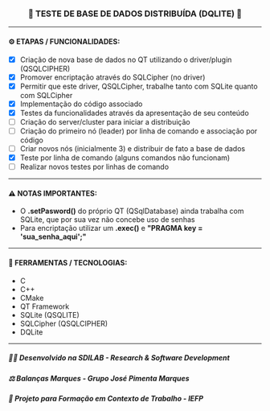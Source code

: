 <h3 align="center"> 
  🚧 TESTE DE BASE DE DADOS DISTRIBUÍDA (DQLITE) 🚧
</h3>

---
#### ⚙️ ETAPAS / FUNCIONALIDADES:

- [x] Criação de nova base de dados no QT utilizando o driver/plugin (QSQLCIPHER)
- [x] Promover encriptação através do SQLCipher (no driver)
- [x] Permitir que este driver, QSQLCipher, trabalhe tanto com SQLite quanto com SQLCipher
- [x] Implementação do código associado
- [x] Testes da funcionalidades através da apresentação de seu conteúdo
- [ ] Criação do server/cluster para iniciar a distribuição
- [ ] Criação do primeiro nó (leader) por linha de comando e associação por código
- [ ] Criar novos nós (inicialmente 3) e distribuir de fato a base de dados
- [x] Teste por linha de comando (alguns comandos não funcionam)
- [ ] Realizar novos testes por linhas de comando

---
#### ⚠️ NOTAS IMPORTANTES:

- O **.setPasword()** do próprio QT (QSqlDatabase) ainda trabalha com SQLite, que por sua vez não concebe uso de senhas
- Para encriptação utilizar um **.exec()** e **"PRAGMA key = 'sua_senha_aqui';"**

---
#### 🔧 FERRAMENTAS / TECNOLOGIAS:

- C
- C++
- CMake
- QT Framework
- SQLite (QSQLITE)
- SQLCipher (QSQLCIPHER)
- DQLite

---
##### 👨‍💻 Desenvolvido na SDILAB - Research & Software Development 
##### ⚖️ Balanças Marques - Grupo José Pimenta Marques
##### 📖 Projeto para Formação em Contexto de Trabalho - IEFP
